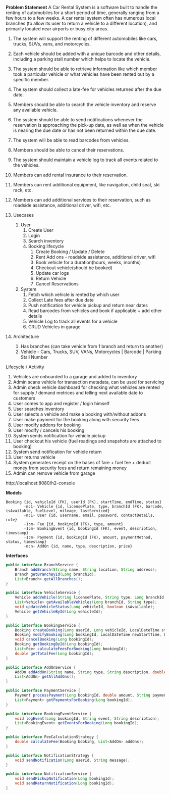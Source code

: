 **Problem Statement**
A Car Rental System is a software built to handle the renting of automobiles for a short period of time, generally ranging from a few hours to a few weeks. A car rental system often has numerous local branches (to allow its user to return a vehicle to a different location), and primarily located near airports or busy city areas.
1. The system will support the renting of different automobiles like cars, trucks, SUVs, vans, and motorcycles.
2. Each vehicle should be added with a unique barcode and other details, including a parking stall number which helps to locate the vehicle.
3. The system should be able to retrieve information like which member took a particular vehicle or what vehicles have been rented out by a specific member.
4. The system should collect a late-fee for vehicles returned after the due date.
5. Members should be able to search the vehicle inventory and reserve any available vehicle.
6. The system should be able to send notifications whenever the reservation is approaching the pick-up date, as well as when the vehicle is nearing the due date or has not been returned within the due date.
7. The system will be able to read barcodes from vehicles.
8. Members should be able to cancel their reservations.
9. The system should maintain a vehicle log to track all events related to the vehicles.
10. Members can add rental insurance to their reservation.
11. Members can rent additional equipment, like navigation, child seat, ski rack, etc.
12. Members can add additional services to their reservation, such as roadside assistance, additional driver, wifi, etc.

1. Usecases
    1. User
        1. Create User
        2. Login
        3. Search inventory
        4. Booking lifecycle
            1. Create Booking / Update / Delete
            2. Rent Add ons - roadside assistance, additional driver, wifi
            3. Book vehicle for a duration(hours, weeks, months)
            4. Checkout vehicle(should be booked)
            5. Update car logs
            6. Return Vehicle
            7. Cancel Reservations
    2. System
        1. Fetch which vehicle is rented by which user
        2. Collect Late fees after due date
        3. Push notification for vehicle pickup and return near dates
        4. Read barcodes from vehicles and book if applicable + add other details
        5. Vehicle Log to track all events for a vehicle
        6. CRUD Vehicles in garage
2. Architecture
    1. Has branches (can take vehicle from 1 branch and return to another)
    2. Vehicle - Cars, Trucks, SUV, VANs, Motorcycles | Barcode | Parking Stall Number

Lifecycle / Activity
1. Vehicles are onboarded to a garage and added to inventory
2. Admin scans vehicle for transaction metadata, can be used for servicing
3. Admin check vehicle dashboard for checking what vehicles are rented for supply / demand metrices and telling next available date to customers
4. User comes to app and register / login himself
5. User searches inventory
6. User selects a vehicle and make a booking with/without addons
1. User make payment for the booking along with security fees
7. User modify addons for booking
8. User modify / cancels his booking
9. System sends notification for vehicle pickup
10. User checkout his vehicle (fuel readings and snapshots are attached to booking)
11. System send notification for vehicle return
12. User returns vehicle
13. System generates receipt on the bases of fare + fuel fee + deduct money from security fees and return remaining money
14. Admin can remove vehicle from garage

http://localhost:8080/h2-console

**Models**
```Branch {id, name, location, address} -1:m- Vehicle {id, licensePlate, type, branchId (FK), barcode, isAvailable, fuelLevel, mileage, lastServiced}
Booking {id, vehicleId (FK), userId (FK), startTime, endTime, status}
		-m:1- Vehicle {id, licensePlate, type, branchId (FK), barcode, isAvailable, fuelLevel, mileage, lastServiced}
        -m:1- User {id, username, email, password, contactDetails, role}
        -1:m- Fee {id, bookingId (FK), type, amount}
		-1:m- BookingEvent {id, bookingId (FK), event, description, timestamp}
		-1:m- Payment {id, bookingId (FK), amount, paymentMethod, status, timestamp}
        -m:n- AddOn {id, name, type, description, price}
```

**Interfaces**
```java
public interface BranchService { 
    Branch addBranch(String name, String location, String address);
    Branch getBranchById(Long branchId);
    List<Branch> getAllBranches();
}

public interface VehicleService { 
    Vehicle addVehicle(String licensePlate, String type, Long branchId, String barcode);
    List<Vehicle> getAvailableVehicles(Long branchId, String type);
    void updateVehicleStatus(Long vehicleId, boolean isAvailable);
    Vehicle getVehicleById(Long vehicleId);
}

public interface BookingService { 
    Booking createBooking(Long userId, Long vehicleId, LocalDateTime startTime, LocalDateTime endTime, List<Long> addOnIds);
    Booking modifyBooking(Long bookingId, LocalDateTime newStartTime, LocalDateTime newEndTime, List<Long> addOnIds);
    void cancelBooking(Long bookingId);
    Booking getBookingById(Long bookingId);
    List<Fee> calculateFeesForBooking(Long bookingId);
    double getTotalFee(Long bookingId);
}

public interface AddOnService { 
    AddOn addAddOn(String name, String type, String description, double price);
    List<AddOn> getAllAddOns();
}

public interface PaymentService { 
    Payment processPayment(Long bookingId, double amount, String paymentMethod);
    List<Payment> getPaymentsForBooking(Long bookingId);
}

public interface BookingEventService { 
    void logEvent(Long bookingId, String event, String description);
    List<BookingEvent> getEventsForBooking(Long bookingId);
}

public interface FeeCalculationStrategy { 
    double calculateFee(Booking booking, List<AddOn> addOns);
}

public interface NotificationStrategy { 
    void sendNotification(Long userId, String message);
}

public interface NotificationService { 
    void sendPickupNotification(Long bookingId);
    void sendReturnNotification(Long bookingId);
}
```

